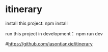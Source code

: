 # itinerary
install this project:
npm install

run this project in development：
npm run dev

#https://github.com/jasontianxie/itinerary
